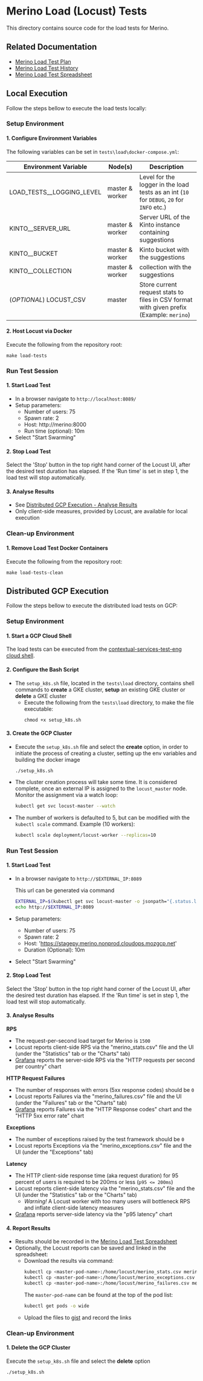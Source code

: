 # Merino Load (Locust) Tests

This directory contains source code for the load tests for Merino.

## Related Documentation

* [Merino Load Test Plan][merino_test_plan]
* [Merino Load Test History][merino_history_doc]
* [Merino Load Test Spreadsheet][merino_spreadsheet]


## Local Execution

Follow the steps bellow to execute the load tests locally:

### Setup Environment

#### 1. Configure Environment Variables

The following variables can be set in `tests\load\docker-compose.yml`:

| Environment Variable      | Node(s)         | Description                                                                               |
|---------------------------|-----------------|-------------------------------------------------------------------------------------------|
| LOAD_TESTS__LOGGING_LEVEL | master & worker | Level for the logger in the load tests as an int (`10` for `DEBUG`, `20` for `INFO` etc.) |
| KINTO__SERVER_URL         | master & worker | Server URL of the Kinto instance containing suggestions                                   |
| KINTO__BUCKET             | master & worker | Kinto bucket with the suggestions                                                         |
| KINTO__COLLECTION         | master & worker | collection with the suggestions                                                           |
| (*OPTIONAL*) LOCUST_CSV   | master          | Store current request stats to files in CSV format with given prefix (Example: `merino`)  |

#### 2. Host Locust via Docker

Execute the following from the repository root:
```shell
make load-tests
```

### Run Test Session

#### 1. Start Load Test

* In a browser navigate to `http://localhost:8089/`
* Setup parameters:
  * Number of users: 75
  * Spawn rate: 2
  * Host: http://merino:8000 
  * Run time (optional): 10m
* Select "Start Swarming"

#### 2. Stop Load Test

Select the 'Stop' button in the top right hand corner of the Locust UI, after the 
desired test duration has elapsed. If the 'Run time' is set in step 1, the load test 
will stop automatically.

#### 3. Analyse Results

* See [Distributed GCP Execution - Analyse Results](#3-analyse-results-1)
* Only client-side measures, provided by Locust, are available for local execution

### Clean-up Environment

#### 1. Remove Load Test Docker Containers

Execute the following from the repository root:
```shell
make load-tests-clean
```

## Distributed GCP Execution

Follow the steps bellow to execute the distributed load tests on GCP:

### Setup Environment

#### 1. Start a GCP Cloud Shell

The load tests can be executed from the [contextual-services-test-eng cloud shell][cloud].

#### 2. Configure the Bash Script

* The `setup_k8s.sh` file, located in the `tests\load` directory, contains shell 
commands to **create** a GKE cluster, **setup** an existing GKE cluster or **delete** 
a GKE cluster
  * Execute the following from the `tests\load` directory, to make the file 
    executable:
    ```shell
    chmod +x setup_k8s.sh
    ```

#### 3. Create the GCP Cluster

* Execute the `setup_k8s.sh` file and select the **create** option, in order to 
  initiate the process of creating a cluster, setting up the env variables and 
  building the docker image
  ```shell
  ./setup_k8s.sh
  ```
* The cluster creation process will take some time. It is considered complete, once 
  an external IP is assigned to the `locust_master` node. Monitor the assignment via
  a watch loop:
  ```bash
  kubectl get svc locust-master --watch
  ```
* The number of workers is defaulted to 5, but can be modified with the 
  `kubectl scale` command. Example (10 workers):
  ```bash
  kubectl scale deployment/locust-worker --replicas=10
  ```

### Run Test Session

#### 1. Start Load Test

* In a browser navigate to `http://$EXTERNAL_IP:8089`
   
  This url can be generated via command
  ```bash
  EXTERNAL_IP=$(kubectl get svc locust-master -o jsonpath="{.status.loadBalancer.ingress[0].ip}")
  echo http://$EXTERNAL_IP:8089
  ```
* Setup parameters:
  * Number of users: 75
  * Spawn rate: 2
  * Host: 'https://stagepy.merino.nonprod.cloudops.mozgcp.net' 
  * Duration (Optional): 10m
* Select "Start Swarming"

#### 2. Stop Load Test

Select the 'Stop' button in the top right hand corner of the Locust UI, after the 
desired test duration has elapsed. If the 'Run time' is set in step 1, the load test 
will stop automatically.

#### 3. Analyse Results

**RPS**
* The request-per-second load target for Merino is `1500`
* Locust reports client-side RPS via the "merino_stats.csv" file and the UI 
  (under the "Statistics" tab or the "Charts" tab)
* [Grafana][grafana] reports the server-side RPS via the 
  "HTTP requests per second per country" chart

**HTTP Request Failures** 
* The number of responses with errors (5xx response codes) should be `0`
* Locust reports Failures via the "merino_failures.csv" file and the UI 
  (under the "Failures" tab or the "Charts" tab)
* [Grafana][grafana] reports Failures via the "HTTP Response codes" chart and the
  "HTTP 5xx error rate" chart

**Exceptions**
* The number of exceptions raised by the test framework should be `0`
* Locust reports Exceptions via the "merino_exceptions.csv" file and the UI 
  (under the "Exceptions" tab)

**Latency**
* The HTTP client-side response time (aka request duration) for 95 percent of users 
  is required to be 200ms or less (`p95 <= 200ms`)
* Locust reports client-side latency via the "merino_stats.csv" file and the UI 
  (under the "Statistics" tab or the "Charts" tab)
  * _Warning!_ A Locust worker with too many users will bottleneck RPS and inflate 
    client-side latency measures
* [Grafana][grafana] reports server-side latency via the "p95 latency" chart 

#### 4. Report Results

* Results should be recorded in the [Merino Load Test Spreadsheet][merino_spreadsheet]
* Optionally, the Locust reports can be saved and linked in the spreadsheet:
  * Download the results via command:
      ```bash
      kubectl cp <master-pod-name>:/home/locust/merino_stats.csv merino_stats.csv
      kubectl cp <master-pod-name>:/home/locust/merino_exceptions.csv merino_exceptions.csv
      kubectl cp <master-pod-name>:/home/locust/merino_failures.csv merino_failures.csv
      ```
    The `master-pod-name` can be found at the top of the pod list:
      ```bash 
      kubectl get pods -o wide
      ```
  * Upload the files to [gist][gist] and record the links

### Clean-up Environment

#### 1. Delete the GCP Cluster

Execute the `setup_k8s.sh` file and select the **delete** option
```shell
./setup_k8s.sh
```

[cloud]: https://console.cloud.google.com/home/dashboard?q=search&referrer=search&project=spheric-keel-331521&cloudshell=false
[gist]: https://gist.github.com/new
[grafana]: https://earthangel-b40313e5.influxcloud.net/d/rQAfYKIVk/merino-py-application-and-infrastructure?orgId=1&refresh=1m&var-environment=stagepy
[merino_test_plan]: https://docs.google.com/document/d/1v7LDXENPZg37KXeNcznEZKNZ8rQlOhNbsHprFyMXHhs/edit?usp=sharing
[merino_history_doc]: https://docs.google.com/document/d/1BGNhKuclUH40Bit9KxYWLiv_N_VnE66uxi9pBFbRWbg/edit
[merino_spreadsheet]: https://docs.google.com/spreadsheets/d/1SAO3QYIrbxDRxzmYIab-ebZXA1dF06W1lT4I1h2R3a8/edit?usp=sharing
